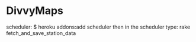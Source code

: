 DivvyMaps
=========


scheduler:
$ heroku addons:add scheduler
then in the scheduler type: rake fetch_and_save_station_data